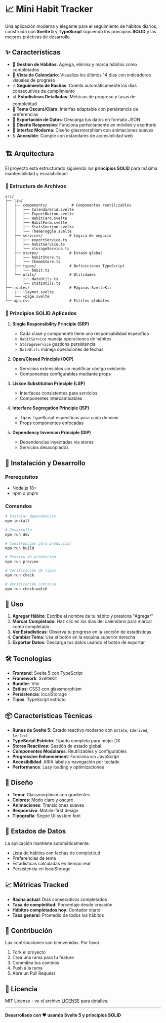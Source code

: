 # 📈 Mini Habit Tracker

Una aplicación moderna y elegante para el seguimiento de hábitos diarios, construida con **Svelte 5** y **TypeScript** siguiendo los principios **SOLID** y las mejores prácticas de desarrollo.

## ✨ Características

- 🎯 **Gestión de Hábitos**: Agrega, elimina y marca hábitos como completados
- 📅 **Vista de Calendario**: Visualiza los últimos 14 días con indicadores visuales de progreso
- 🔥 **Seguimiento de Rachas**: Cuenta automáticamente los días consecutivos de cumplimiento
- 📊 **Estadísticas Detalladas**: Métricas de progreso y tasas de completitud
- 🌙 **Tema Oscuro/Claro**: Interfaz adaptable con persistencia de preferencias
- 💾 **Exportación de Datos**: Descarga tus datos en formato JSON
- 📱 **Diseño Responsivo**: Funciona perfectamente en móviles y escritorio
- 🎨 **Interfaz Moderna**: Diseño glassmorphism con animaciones suaves
- ♿ **Accesible**: Cumple con estándares de accesibilidad web

## 🏗️ Arquitectura

El proyecto está estructurado siguiendo los **principios SOLID** para máxima mantenibilidad y escalabilidad:

### 📁 Estructura de Archivos

```
src/
├── lib/
│   ├── components/           # Componentes reutilizables
│   │   ├── CalendarGrid.svelte
│   │   ├── ExportButton.svelte
│   │   ├── HabitCard.svelte
│   │   ├── HabitForm.svelte
│   │   ├── StatsSection.svelte
│   │   └── ThemeToggle.svelte
│   ├── services/            # Lógica de negocio
│   │   ├── exportService.ts
│   │   ├── habitService.ts
│   │   └── storageService.ts
│   ├── stores/              # Estado global
│   │   ├── habitStore.ts
│   │   └── themeStore.ts
│   ├── types/               # Definiciones TypeScript
│   │   └── habit.ts
│   └── utils/               # Utilidades
│       ├── dateUtils.ts
│       └── statsUtils.ts
├── routes/                  # Páginas SvelteKit
│   ├── +layout.svelte
│   └── +page.svelte
└── app.css                  # Estilos globales
```

### 🔧 Principios SOLID Aplicados

1. **Single Responsibility Principle (SRP)**
   - Cada clase y componente tiene una responsabilidad específica
   - `HabitService` maneja operaciones de hábitos
   - `StorageService` gestiona persistencia
   - `DateUtils` maneja operaciones de fechas

2. **Open/Closed Principle (OCP)**
   - Servicios extensibles sin modificar código existente
   - Componentes configurables mediante props

3. **Liskov Substitution Principle (LSP)**
   - Interfaces consistentes para servicios
   - Componentes intercambiables

4. **Interface Segregation Principle (ISP)**
   - Tipos TypeScript específicos para cada dominio
   - Props componentes enfocadas

5. **Dependency Inversion Principle (DIP)**
   - Dependencias inyectadas via stores
   - Servicios desacoplados

## 🚀 Instalación y Desarrollo

### Prerequisitos

- Node.js 18+ 
- npm o pnpm

### Comandos

```bash
# Instalar dependencias
npm install

# Desarrollo
npm run dev

# Construcción para producción
npm run build

# Preview de producción
npm run preview

# Verificación de tipos
npm run check

# Verificación continua
npm run check:watch
```

## 🎯 Uso

1. **Agregar Hábito**: Escribe el nombre de tu hábito y presiona "Agregar"
2. **Marcar Completado**: Haz clic en los días del calendario para marcar como completado
3. **Ver Estadísticas**: Observa tu progreso en la sección de estadísticas
4. **Cambiar Tema**: Usa el botón en la esquina superior derecha
5. **Exportar Datos**: Descarga tus datos usando el botón de exportar

## 🛠️ Tecnologías

- **Frontend**: Svelte 5 con TypeScript
- **Framework**: SvelteKit
- **Bundler**: Vite
- **Estilos**: CSS3 con glassmorphism
- **Persistencia**: localStorage
- **Tipos**: TypeScript estricto

## 📦 Características Técnicas

- **Runes de Svelte 5**: Estado reactivo moderno con `$state`, `$derived`, `$effect`
- **TypeScript Estricto**: Tipado completo para mejor DX
- **Stores Reactivos**: Gestión de estado global
- **Componentes Modulares**: Reutilizables y configurables
- **Progressive Enhancement**: Funciona sin JavaScript
- **Accesibilidad**: ARIA labels y navegación por teclado
- **Performance**: Lazy loading y optimizaciones

## 🎨 Diseño

- **Tema**: Glassmorphism con gradientes
- **Colores**: Modo claro y oscuro
- **Animaciones**: Transiciones suaves
- **Responsivo**: Mobile-first design
- **Tipografía**: Segoe UI system font

## 🔄 Estados de Datos

La aplicación mantiene automáticamente:
- Lista de hábitos con fechas de completitud
- Preferencias de tema
- Estadísticas calculadas en tiempo real
- Persistencia en localStorage

## 📈 Métricas Tracked

- **Racha actual**: Días consecutivos completados
- **Tasa de completitud**: Porcentaje desde creación
- **Hábitos completados hoy**: Contador diario
- **Tasa general**: Promedio de todos los hábitos

## 🤝 Contribución

Las contribuciones son bienvenidas. Por favor:

1. Fork el proyecto
2. Crea una rama para tu feature
3. Commitea tus cambios
4. Push a la rama
5. Abre un Pull Request

## 📄 Licencia

MIT License - ve el archivo [LICENSE](LICENSE) para detalles.

---

**Desarrollado con ❤️ usando Svelte 5 y principios SOLID**
